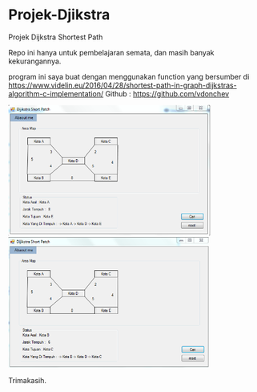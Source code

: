 # Projek-Djikstra
Projek Dijkstra Shortest Path

Repo ini hanya untuk pembelajaran semata, dan masih banyak kekurangannya.

program ini saya buat dengan menggunakan function yang bersumber di https://www.videlin.eu/2016/04/28/shortest-path-in-graph-dijkstras-algorithm-c-implementation/
Github : https://github.com/vdonchev

<img src="/img/pref1.PNG" alt="Contoh 1" height="260"> <img src="/img/pref2.PNG" alt="Contoh 2" height="260">

Trimakasih.
